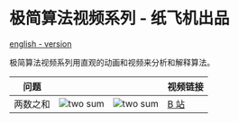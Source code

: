 # 极简算法视频系列 - 纸飞机出品

[english - version](./README.md)

极简算法视频系列用直观的动画和视频来分析和解释算法。

| 问题     |                                   |                              | 视频链接                                          |
| -------- | --------------------------------- | ---------------------------- | ------------------------------------------------- |
| 两数之和 | ![two sum](./gif/twoSum_intr.png) | ![two sum](./gif/twoSum.gif) | [B 站](https://www.bilibili.com/video/av78797686) |
